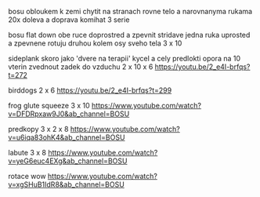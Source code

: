bosu obloukem k zemi
chytit na stranach
rovne telo a narovnanyma rukama 20x doleva a doprava komihat 3 serie

bosu flat down
obe ruce doprostred a zpevnit
stridave jedna ruka uprosted a zpevnene rotuju druhou kolem osy sveho tela
3 x 10

sideplank
skoro jako 'dvere na terapii'
kycel a cely predlokti opora
na 10 vterin zvednout zadek do vzduchu
2 x 10 x 6
https://youtu.be/2_e4I-brfqs?t=272

birddogs 2 x 6
https://youtu.be/2_e4I-brfqs?t=299

frog glute squeeze 3 x 10
https://www.youtube.com/watch?v=DFDRpxaw9J0&ab_channel=BOSU

predkopy 3 x 2 x 8
https://www.youtube.com/watch?v=u6iqa83ohK4&ab_channel=BOSU

labute 3 x 8
https://www.youtube.com/watch?v=yeG6euc4EXg&ab_channel=BOSU

rotace wow
https://www.youtube.com/watch?v=xgSHuB1IdR8&ab_channel=BOSU
